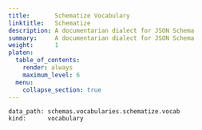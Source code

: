 ```yaml
---
title:       Schematize Vocabulary
linktitle:   Schematize
description: A documentarian dialect for JSON Schema
summary:     A documentarian dialect for JSON Schema
weight:      1
platen:
  table_of_contents:
    render: always
    maximum_level: 6
  menu:
    collapse_section: true
---
```


```schematize
data_path: schemas.vocabularies.schematize.vocab
kind:      vocabulary
```
